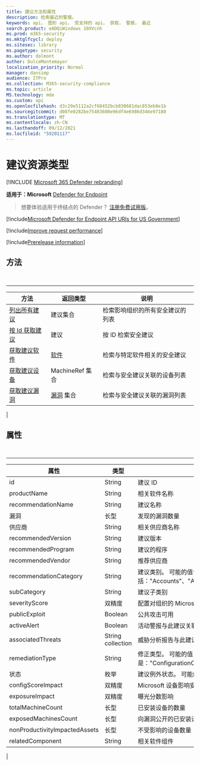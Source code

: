 ```yaml
---
title: 建议方法和属性
description: 检索最近的警报。
keywords: api， 图形 api， 受支持的 api， 获取， 警报， 最近
search.product: eADQiWindows 10XVcnh
ms.prod: m365-security
ms.mktglfcycl: deploy
ms.sitesec: library
ms.pagetype: security
ms.author: dolmont
author: DulceMontemayor
localization_priority: Normal
manager: dansimp
audience: ITPro
ms.collection: M365-security-compliance
ms.topic: article
MS.technology: mde
ms.custom: api
ms.openlocfilehash: d3c29e5112a2cf68452bcb830681dac853eb8e1b
ms.sourcegitcommit: d08fe0282be75483608e96df4e6986d346e97180
ms.translationtype: MT
ms.contentlocale: zh-CN
ms.lasthandoff: 09/12/2021
ms.locfileid: "59201117"
---
```

# <a name="recommendation-resource-type"></a>建议资源类型

[!INCLUDE [Microsoft 365 Defender rebranding](../../includes/microsoft-defender.md)]


**适用于：Microsoft** [Defender for Endpoint](https://go.microsoft.com/fwlink/?linkid=2154037)

> 想要体验适用于终结点的 Defender？ [注册免费试用版](https://signup.microsoft.com/create-account/signup?products=7f379fee-c4f9-4278-b0a1-e4c8c2fcdf7e&ru=https://aka.ms/MDEp2OpenTrial?ocid=docs-wdatp-exposedapis-abovefoldlink)。

[!include[Microsoft Defender for Endpoint API URIs for US Government](../../includes/microsoft-defender-api-usgov.md)]

[!include[Improve request performance](../../includes/improve-request-performance.md)]

[!include[Prerelease information](../../includes/prerelease.md)]

## <a name="methods"></a>方法

<br>

****

|方法|返回类型|说明|
|---|---|---|
|[列出所有建议](get-all-recommendations.md)|建议集合|检索影响组织的所有安全建议的列表|
|[按 Id 获取建议](get-recommendation-by-id.md)|建议|按 ID 检索安全建议|
|[获取建议软件](list-recommendation-software.md)|[软件](software.md)|检索与特定软件相关的安全建议|
|[获取建议设备](get-recommendation-machines.md)|MachineRef 集合|检索与安全建议关联的设备列表|
|[获取建议漏洞](get-recommendation-vulnerabilities.md)|[漏洞](vulnerability.md) 集合|检索与安全建议关联的漏洞列表|
|

## <a name="properties"></a>属性

<br>

****

|属性|类型|说明|
|---|---|---|
|id|String|建议 ID|
|productName|String|相关软件名称|
|recommendationName|String|建议名称|
|漏洞|长型|发现的漏洞数量|
|供应商|String|相关供应商名称|
|recommendedVersion|String|建议版本|
|recommendedProgram|String|建议的程序|
|recommendedVendor|String|推荐供应商|
|recommendationCategory|String|建议类别。 可能的值包括："Accounts"、"Application"、"Network"、"OS"、"SecurityControls"|
|subCategory|String|建议子类别|
|severityScore|双精度|配置对组织的 Microsoft 设备安全分数的潜在影响 (1-10) |
|publicExploit|Boolean|公共攻击可用|
|activeAlert|Boolean|活动警报与此建议关联|
|associatedThreats|String collection|威胁分析报告与此建议关联|
|remediationType|String|修正类型。 可能的值是："ConfigurationChange"、"Update"、"Upgrade"、"Uninstall"|
|状态|枚举|建议例外状态。 可能的值是："Active"和"Exception"|
|configScoreImpact|双精度|Microsoft 设备影响安全分数|
|exposureImpact|双精度|曝光分数影响|
|totalMachineCount|长型|已安装设备的数量|
|exposedMachinesCount|长型|向漏洞公开的已安装设备的数量|
|nonProductivityImpactedAssets|长型|不受影响的设备数量|
|relatedComponent|String|相关软件组件|
|
